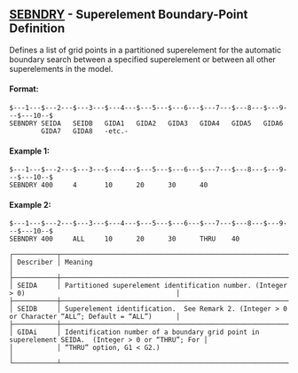 ## [SEBNDRY](https://help.hexagonmi.com/bundle/MSC_Nastran_2022.4/page/Nastran_Combined_Book/qrg/bulkqrs/TOC.SEBNDRY.xhtml) - Superelement Boundary-Point Definition

Defines a list of grid points in a partitioned superelement for the automatic boundary search between a specified superelement or between all other superelements in the model.

#### Format:

```nastran
$---1---$---2---$---3---$---4---$---5---$---6---$---7---$---8---$---9---$---10--$
SEBNDRY SEIDA   SEIDB   GIDA1   GIDA2   GIDA3   GIDA4   GIDA5   GIDA6           
        GIDA7   GIDA8   -etc.-                                                  
```
#### Example 1:

```nastran
$---1---$---2---$---3---$---4---$---5---$---6---$---7---$---8---$---9---$---10--$
SEBNDRY 400     4       10      20      30      40                              
```
#### Example 2:

```nastran
$---1---$---2---$---3---$---4---$---5---$---6---$---7---$---8---$---9---$---10--$
SEBNDRY 400     ALL     10      20      30      THRU    40                      
```
```text
┌───────────┬────────────────────────────────────────────────────────────────────────────────────────────────────┐
│ Describer │ Meaning                                                                                            │
├───────────┼────────────────────────────────────────────────────────────────────────────────────────────────────┤
│ SEIDA     │ Partitioned superelement identification number. (Integer > 0)                                      │
├───────────┼────────────────────────────────────────────────────────────────────────────────────────────────────┤
│ SEIDB     │ Superelement identification.  See Remark 2. (Integer > 0 or Character “ALL”; Default = “ALL”)      │
├───────────┼────────────────────────────────────────────────────────────────────────────────────────────────────┤
│ GIDAi     │ Identification number of a boundary grid point in superelement SEIDA.  (Integer > 0 or “THRU”; For │
│           │ “THRU” option, G1 < G2.)                                                                           │
└───────────┴────────────────────────────────────────────────────────────────────────────────────────────────────┘
```
